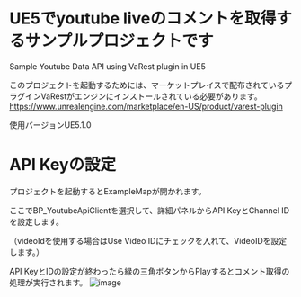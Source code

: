 # UE5でyoutube liveのコメントを取得するサンプルプロジェクトです
Sample Youtube Data API using VaRest plugin in UE5

このプロジェクトを起動するためには、マーケットプレイスで配布されているプラグインVaRestがエンジンにインストールされている必要があります。
https://www.unrealengine.com/marketplace/en-US/product/varest-plugin

使用バージョンUE5.1.0


# API Keyの設定

プロジェクトを起動するとExampleMapが開かれます。

ここでBP_YoutubeApiClientを選択して、詳細パネルからAPI KeyとChannel IDを設定します。

（videoIdを使用する場合はUse Video IDにチェックを入れて、VideoIDを設定します。）

API KeyとIDの設定が終わったら緑の三角ボタンからPlayするとコメント取得の処理が実行されます。
![image](https://user-images.githubusercontent.com/48671628/206416435-fb5755a9-2e13-4938-9a8f-817c2b431288.png)
